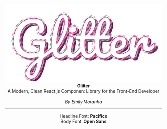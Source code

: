 <center>
<img src="GlitterLogoHoriz.png">
  <b>Glitter</b><br/>
 A Modern, Clean React.js Component Library for the Front-End Developer<br/><br/>
<em>By Emily Moranha</em>
<br/><hr/>
Headline Font: <b>Pacifico</b><br/>
Body Font: <b>Open Sans</b>
</center>
